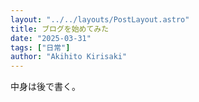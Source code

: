 ```yaml
---
layout: "../../layouts/PostLayout.astro"
title: ブログを始めてみた
date: "2025-03-31"
tags: ["日常"]
author: "Akihito Kirisaki"
---
```

中身は後で書く。